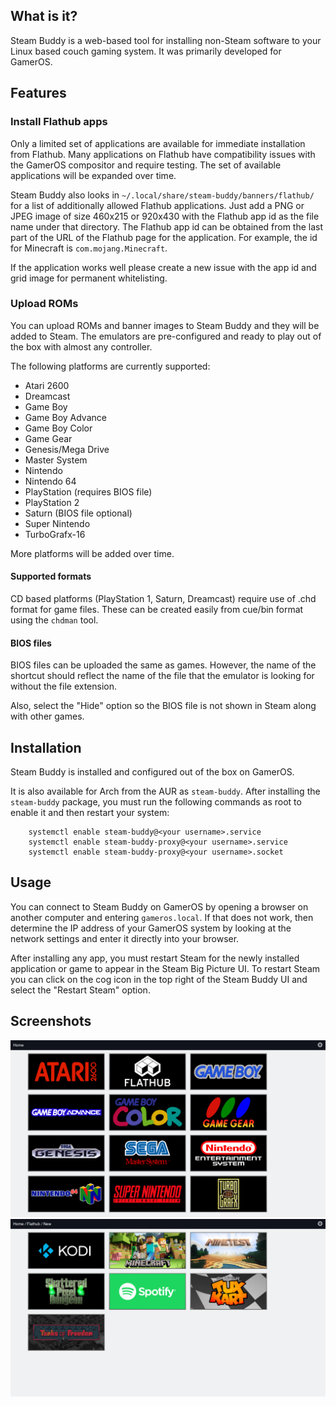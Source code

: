 ## What is it?
Steam Buddy is a web-based tool for installing non-Steam software to your Linux based couch gaming system. It was primarily developed for GamerOS.


## Features

### Install Flathub apps
Only a limited set of applications are available for immediate installation from Flathub. Many applications on Flathub have compatibility issues with the GamerOS compositor and require testing. The set of available applications will be expanded over time.

Steam Buddy also looks in `~/.local/share/steam-buddy/banners/flathub/` for a list of additionally allowed Flathub applications. Just add a PNG or JPEG image of size 460x215 or 920x430 with the Flathub app id as the file name under that directory. The Flathub app id can be obtained from the last part of the URL of the Flathub page for the application. For example, the id for Minecraft is `com.mojang.Minecraft`.

If the application works well please create a new issue with the app id and grid image for permanent whitelisting.


### Upload ROMs

You can upload ROMs and banner images to Steam Buddy and they will be added to Steam. The emulators are pre-configured and ready to play out of the box with almost any controller.

The following platforms are currently supported:
- Atari 2600
- Dreamcast
- Game Boy
- Game Boy Advance
- Game Boy Color
- Game Gear
- Genesis/Mega Drive
- Master System
- Nintendo
- Nintendo 64
- PlayStation (requires BIOS file)
- PlayStation 2
- Saturn (BIOS file optional)
- Super Nintendo
- TurboGrafx-16

More platforms will be added over time.

#### Supported formats

CD based platforms (PlayStation 1, Saturn, Dreamcast) require use of .chd format for game files.
These can be created easily from cue/bin format using the `chdman` tool.

#### BIOS files

BIOS files can be uploaded the same as games. However, the name of the shortcut should reflect the name of the file that the emulator is looking for without the file extension.

Also, select the "Hide" option so the BIOS file is not shown in Steam along with other games.

## Installation

Steam Buddy is installed and configured out of the box on GamerOS.

It is also available for Arch from the AUR as `steam-buddy`.
After installing the `steam-buddy` package, you must run the following commands as root to enable it and then restart your system:
```
    systemctl enable steam-buddy@<your username>.service
    systemctl enable steam-buddy-proxy@<your username>.service
    systemctl enable steam-buddy-proxy@<your username>.socket
```

## Usage
You can connect to Steam Buddy on GamerOS by opening a browser on another computer and entering `gameros.local`. If that does not work, then determine the IP address of your GamerOS system by looking at the network settings and enter it directly into your browser.

After installing any app, you must restart Steam for the newly installed application or game to appear in the Steam Big Picture UI.
To restart Steam you can click on the cog icon in the top right of the Steam Buddy UI and select the "Restart Steam" option.


## Screenshots

![Platforms](screenshots/platforms.png?raw=true)
![Flathub](screenshots/flathub.png?raw=true)

